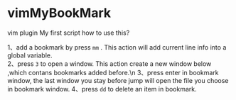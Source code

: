# vimMyBookMark
vim plugin My first script
how to use this?

1、add a bookmark by press `mm` . This action will add current line info into a global variable.<br>
2、press `3` to open a window. This action create a new window below ,which contans bookmarks added before.\n
3、press enter in bookmark window, the last window you stay before jump will open the file you choose in bookmark window.
4、press `dd` to delete an item in bookmark.
